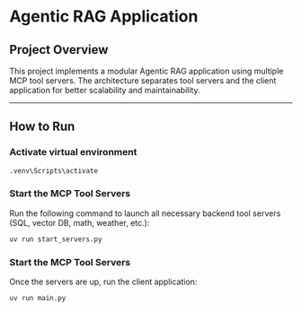 # Agentic RAG Application

## Project Overview

This project implements a modular Agentic RAG application using multiple MCP tool servers. The architecture separates tool servers and the client application for better scalability and maintainability.

---

## How to Run

### Activate virtual environment

```bash
.venv\Scripts\activate
```

### Start the MCP Tool Servers

Run the following command to launch all necessary backend tool servers (SQL, vector DB, math, weather, etc.):

```bash
uv run start_servers.py
```

### Start the MCP Tool Servers

Once the servers are up, run the client application:

```bash
uv run main.py
```
